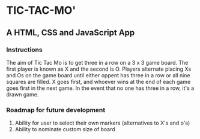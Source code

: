 # TIC-TAC-MO'

## A HTML, CSS and JavaScript App

### Instructions
The aim of Tic Tac Mo is to get three in a row on a 3 x 3 game board. The first player is known as X and the second is O. Players alternate placing Xs and Os on the game board until either oppent has three in a row or all nine squares are filled. X goes first, and whoever wins at the end of each game goes first in the next game. In the event that no one has three in a row, it's a drawn game.


### Roadmap for future development
1. Ability for user to select their own markers  (alternatives to X's and o's)
2. Ability to nominate custom size of board
